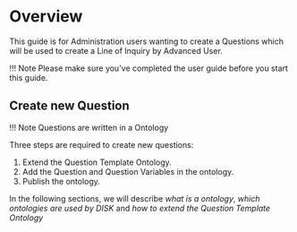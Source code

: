 # Overview

This guide is for Administration users wanting to create a Questions which will be used to create a Line of Inquiry by Advanced User.

!!! Note
    Please make sure you've completed the user guide before you start this guide.


## Create new Question

!!! Note
    Questions are written in a Ontology

Three steps are required to create new questions:

1. Extend the Question Template Ontology.
2. Add the Question and Question Variables in the ontology.
3. Publish the ontology.

In the following sections, we will describe *what is a ontology*, *which ontologies are used by DISK* and *how to extend the Question Template Ontology* 